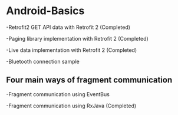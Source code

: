 # Android-Basics
-Retrofit2 GET API data with Retrofit 2 (Completed)

-Paging library implementation with Retrofit 2 (Completed)

-Live data implementation with Retrofit 2 (Completed)

-Bluetooth connection sample

## Four main ways of fragment communication
-Fragment communication using EventBus 

-Fragment communication using RxJava (Completed)


